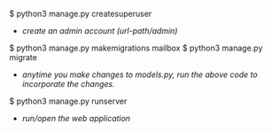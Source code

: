 
$ python3 manage.py createsuperuser
  - *create an admin account (url-path/admin)*

$ python3 manage.py makemigrations mailbox
$ python3 manage.py migrate
  - *anytime you make changes to models.py, run the above code to incorporate the changes.*

$ python3 manage.py runserver
  - *run/open the web application*
